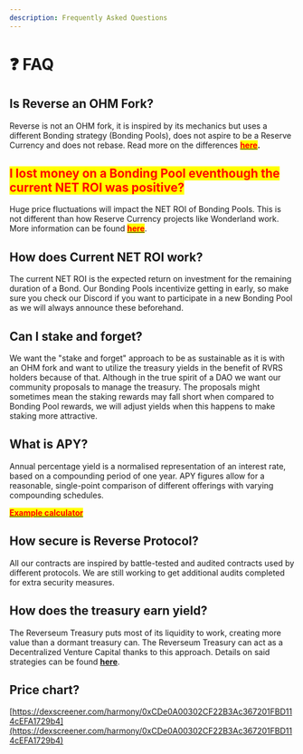 ```yaml
---
description: Frequently Asked Questions
---
```


# ❓ FAQ

## Is Reverse an OHM Fork?

Reverse is not an OHM fork, it is inspired by its mechanics but uses a different Bonding strategy (Bonding Pools), does not aspire to be a Reserve Currency and does not rebase. Read more on the differences [<mark style="color:red;">**here**</mark>](../the-protocol/ohm-vs.-reverse.md)**.**

## <mark style="color:red;">I lost money on a Bonding Pool eventhough the current NET ROI was positive?</mark>

Huge price fluctuations will impact the NET ROI of Bonding Pools. This is not different than how Reserve Currency projects like Wonderland work. More information can be found [<mark style="color:red;">**here**</mark>](../the-protocol/reverseum-bonding-pools.md).

## How does Current NET ROI work?

The current NET ROI is the expected return on investment for the remaining duration of a Bond. Our Bonding Pools incentivize getting in early, so make sure you check our Discord if you want to participate in a new Bonding Pool as we will always announce these beforehand.

## Can I stake and forget?

We want the "stake and forget" approach to be as sustainable as it is with an OHM fork and want to utilize the treasury yields in the benefit of RVRS holders because of that. Although in the true spirit of a DAO we want our community proposals to manage the treasury. The proposals might sometimes mean the staking rewards may fall short when compared to Bonding Pool rewards, we will adjust yields when this happens to make staking more attractive.

## What is APY?

Annual percentage yield is a normalised representation of an interest rate, based on a compounding period of one year. APY figures allow for a reasonable, single-point comparison of different offerings with varying compounding schedules.

<mark style="color:red;">****</mark>[<mark style="color:red;">**Example calculator**</mark>](https://calculators.io/apy/)<mark style="color:red;">****</mark>

## How secure is Reverse Protocol?

All our contracts are inspired by battle-tested and audited contracts used by different protocols. We are still working to get additional audits completed for extra security measures.



## How does the treasury earn yield?

The Reverseum Treasury puts most of its liquidity to work, creating more value than a dormant treasury can. The Reverseum Treasury can act as a Decentralized Venture Capital thanks to this approach. Details on said strategies can be found [**here**](https://docs.google.com/spreadsheets/d/1Ocl8Gx8rA4Zbzcsxb8-EuFNEQNlTsMLsMMRazixz\_gk/edit#gid=0).

## Price chart?

[https://dexscreener.com/harmony/0xCDe0A00302CF22B3Ac367201FBD114cEFA1729b4](https://dexscreener.com/harmony/0xCDe0A00302CF22B3Ac367201FBD114cEFA1729b4)

